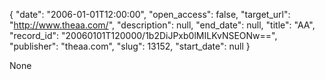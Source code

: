 {
  "date": "2006-01-01T12:00:00", 
  "open_access": false, 
  "target_url": "http://www.theaa.com/", 
  "description": null, 
  "end_date": null, 
  "title": "AA", 
  "record_id": "20060101T120000/1b2DiJPxb0lMILKvNSEONw==", 
  "publisher": "theaa.com", 
  "slug": 13152, 
  "start_date": null
}

None